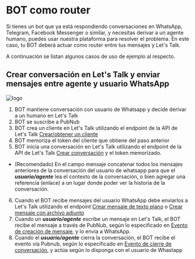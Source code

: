 # BOT como router

Si tienes un bot que ya está respondiendo conversaciones en WhatsApp, Telegram, Facebook Messenger o similar, y necesitas derivar a un agente humano, puedes usar nuestra plataforma para resolver el problema. En este caso, tu BOT deberá actuar como router entre tus mensajes y Let's Talk.

A continuación se listan algunos casos de uso de ejemplo al respecto.

## Crear conversación en Let's Talk y enviar mensajes entre agente y usuario WhatsApp

![logo](../../_media/bot-as-router.png)

1. BOT mantiene conversación con usuario de Whatsapp y decide derivar a un humano en Let's Talk
2. BOT se suscribe a PubNub
3. BOT crea un cliente en Let's Talk utilizando el endpoint de la API de Let's Talk [Crear/obtener un cliente](/rest_api/tokens?id=crearobtener-un-cliente)
4. BOT memoriza el token del cliente que obtiene del paso anterior
5. BOT inicia una conversación en Let's Talk utilizando el endpoint de la API de Let's Talk [Crear conversación](/rest_api/conversations?id=crear-conversación) y el token memorizado.
  - (Recomendado) En el campo mensaje concatenar todos los mensajes anteriores de la conversación del usuario de whatsapp para que el ***usuario/agente*** lea el contexto de la conversación, o bien agregar una referencia (enlace) a un lugar donde poder ver la historia de la conversación.
6. Cuando el BOT recibe mensajes del usuario WhatsApp debe enviarlos a Let's Talk utilizando el endpoint [Crear mensaje de texto plano](/rest_api/messages?id=crear-mensaje-de-texto-plano) o [Crear mensaje con archivo adjunto](/rest_api/messages?id=crear-mensaje-con-archivo-adjunto)
7. Cuando un ***usuario/agente*** escribe un mensaje en Let's Talk, el BOT recibe el mensaje a través de PubNub, según lo especificado en [Evento de creación de mensaje](/bots/pubnub?id=evento-de-creaci%c3%b3n-de-mensaje), y lo envía a WhatsApp.
8. Cuando el ***usuario/agente*** cierra la conversación, el BOT recibe el evento vía Pubnub, según lo especificado en [Evento de cierre de conversación](/bots/pubnub?id=evento-de-cierre-de-conversación), y actúa según lo disponga con el usuario de Whastapp

